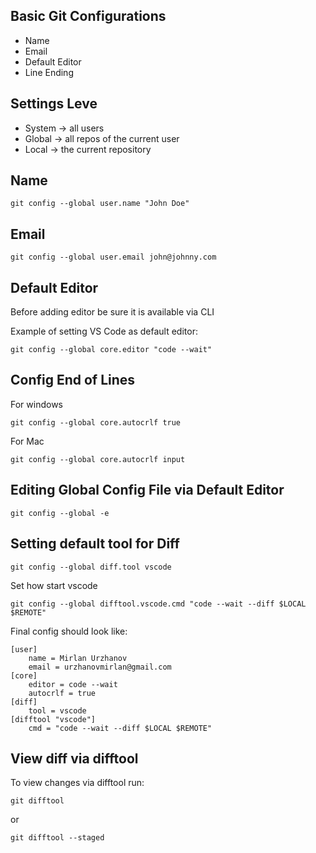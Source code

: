 
## Basic Git Configurations

- Name
- Email
- Default Editor
- Line Ending

## Settings Leve

- System -> all users
- Global -> all repos of the current user
- Local -> the current repository

## Name 

```
git config --global user.name "John Doe"
```

## Email

```
git config --global user.email john@johnny.com
```

## Default Editor

Before adding editor be sure it is available via CLI

Example of setting VS Code as default editor:

```
git config --global core.editor "code --wait"
```

## Config End of Lines

For windows

```
git config --global core.autocrlf true
```

For Mac

```
git config --global core.autocrlf input
```
## Editing Global Config File via Default Editor

```
git config --global -e
```

## Setting default tool for Diff

```
git config --global diff.tool vscode
```

Set how start vscode

```
git config --global difftool.vscode.cmd "code --wait --diff $LOCAL $REMOTE"
```

Final config should look like:

```
[user]
    name = Mirlan Urzhanov
    email = urzhanovmirlan@gmail.com
[core]
    editor = code --wait
    autocrlf = true
[diff]
    tool = vscode
[difftool "vscode"]
    cmd = "code --wait --diff $LOCAL $REMOTE"
```

## View diff via difftool

To view changes via difftool run:

`git difftool`

or

`git difftool --staged`